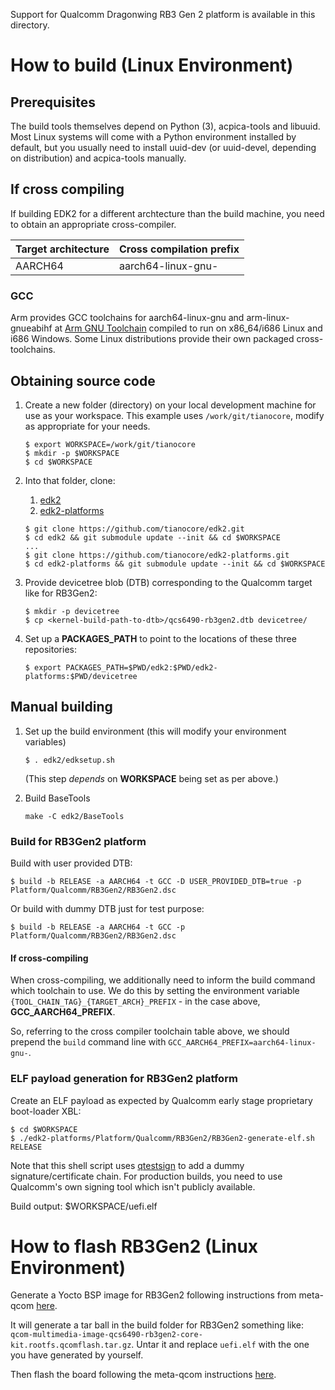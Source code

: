 Support for Qualcomm Dragonwing RB3 Gen 2 platform is available in this directory.

# How to build (Linux Environment)

## Prerequisites
The build tools themselves depend on Python (3), acpica-tools and libuuid. Most
Linux systems will come with a Python environment installed by default, but you
usually need to install uuid-dev (or uuid-devel, depending on distribution) and
acpica-tools manually.

## If cross compiling
If building EDK2 for a different archtecture than the build machine, you need to
obtain an appropriate cross-compiler.

Target architecture | Cross compilation prefix
--------------------|-------------------------
AARCH64             | aarch64-linux-gnu-

### GCC
Arm provides GCC toolchains for aarch64-linux-gnu and arm-linux-gnueabihf at
[Arm GNU Toolchain](https://developer.arm.com/downloads/-/arm-gnu-toolchain-downloads)
compiled to run on x86_64/i686 Linux and i686 Windows. Some Linux distributions
provide their own packaged cross-toolchains.

## Obtaining source code
1. Create a new folder (directory) on your local development machine
   for use as your workspace. This example uses `/work/git/tianocore`, modify as
   appropriate for your needs.
   ```
   $ export WORKSPACE=/work/git/tianocore
   $ mkdir -p $WORKSPACE
   $ cd $WORKSPACE
   ```

2. Into that folder, clone:
   1. [edk2](https://github.com/tianocore/edk2)
   2. [edk2-platforms](https://github.com/tianocore/edk2-platforms)
   ```
   $ git clone https://github.com/tianocore/edk2.git
   $ cd edk2 && git submodule update --init && cd $WORKSPACE
   ...
   $ git clone https://github.com/tianocore/edk2-platforms.git
   $ cd edk2-platforms && git submodule update --init && cd $WORKSPACE
   ```

3. Provide devicetree blob (DTB) corresponding to the Qualcomm target like for
   RB3Gen2:
   ```
   $ mkdir -p devicetree
   $ cp <kernel-build-path-to-dtb>/qcs6490-rb3gen2.dtb devicetree/
   ```

4. Set up a **PACKAGES_PATH** to point to the locations of these three
   repositories:

   `$ export PACKAGES_PATH=$PWD/edk2:$PWD/edk2-platforms:$PWD/devicetree`

## Manual building

1. Set up the build environment (this will modify your environment variables)

   `$ . edk2/edksetup.sh`

   (This step _depends_ on **WORKSPACE** being set as per above.)

2. Build BaseTools

   `make -C edk2/BaseTools`

### Build for RB3Gen2 platform

Build with user provided DTB:

```
$ build -b RELEASE -a AARCH64 -t GCC -D USER_PROVIDED_DTB=true -p Platform/Qualcomm/RB3Gen2/RB3Gen2.dsc
```

Or build with dummy DTB just for test purpose:

```
$ build -b RELEASE -a AARCH64 -t GCC -p Platform/Qualcomm/RB3Gen2/RB3Gen2.dsc
```

#### If cross-compiling
When cross-compiling, we additionally need to inform the build command which
toolchain to use. We do this by setting the environment variable
`{TOOL_CHAIN_TAG}_{TARGET_ARCH}_PREFIX` - in the case above,
**GCC_AARCH64_PREFIX**.

So, referring to the cross compiler toolchain table above, we should prepend
the `build` command line with `GCC_AARCH64_PREFIX=aarch64-linux-gnu-`.

### ELF payload generation for RB3Gen2 platform

Create an ELF payload as expected by Qualcomm early stage proprietary boot-loader
XBL:
```
$ cd $WORKSPACE
$ ./edk2-platforms/Platform/Qualcomm/RB3Gen2/RB3Gen2-generate-elf.sh RELEASE
```
Note that this shell script uses [qtestsign](https://github.com/msm8916-mainline/qtestsign)
to add a dummy signature/certificate chain. For production builds, you need to
use Qualcomm's own signing tool which isn't publicly available.

Build output: $WORKSPACE/uefi.elf

# How to flash RB3Gen2 (Linux Environment)

Generate a Yocto BSP image for RB3Gen2 following instructions from meta-qcom
[here](https://github.com/qualcomm-linux/meta-qcom?tab=readme-ov-file#quick-build).

It will generate a tar ball in the build folder for RB3Gen2 something like:
`qcom-multimedia-image-qcs6490-rb3gen2-core-kit.rootfs.qcomflash.tar.gz`. Untar it
and replace `uefi.elf` with the one you have generated by yourself.

Then flash the board following the meta-qcom instructions
[here](https://github.com/qualcomm-linux/meta-qcom?tab=readme-ov-file#flash-images).
